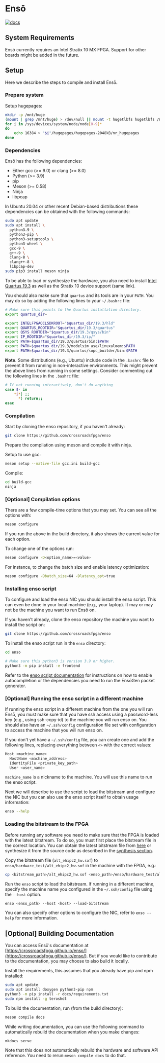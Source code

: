 # Ensō

[![docs](https://github.com/crossroadsfpga/enso/actions/workflows/docs.yml/badge.svg)](https://github.com/crossroadsfpga/enso/actions/workflows/docs.yml)

## System Requirements

Ensō currently requires an Intel Stratix 10 MX FPGA. Support for other boards might be added in the future.

## Setup

Here we describe the steps to compile and install Ensō.

### Prepare system

Setup hugepages:

```bash
mkdir -p /mnt/huge
(mount | grep /mnt/huge) > /dev/null || mount -t hugetlbfs hugetlbfs /mnt/huge
for i in /sys/devices/system/node/node[0-9]*
do
	echo 16384 > "$i"/hugepages/hugepages-2048kB/nr_hugepages
done
```

<!-- TODO(sadok): Make hugepage allocation permanent. -->

<!-- TODO(sadok): Describe how to setup quartus project. -->

### Dependencies

Ensō has the following dependencies:

* Either gcc (>= 9.0) or clang (>= 8.0)
* Python (>= 3.9)
* pip
* Meson (>= 0.58)
* Ninja
* libpcap

In Ubuntu 20.04 or other recent Debian-based distributions these dependencies can be obtained with the following commands:
```bash
sudo apt update
sudo apt install \
  python3.9 \
  python3-pip \
  python3-setuptools \
  python3-wheel \
  gcc-9 \
  g++-9 \
  clang-8 \
  clang++-8 \
  libpcap-dev
sudo pip3 install meson ninja
```

To be able to load or synthesize the hardware, you also need to install [Intel Quartus 19.3](https://fpgasoftware.intel.com/19.3/?edition=pro) as well as the Stratix 10 device support (same link).

You should also make sure that `quartus` and its tools are in your `PATH`. You may do so by adding the following lines to your `~/.bashrc` file:

```bash
# Make sure this points to the Quartus installation directory.
export quartus_dir=

export INTELFPGAOCLSDKROOT="$quartus_dir/19.3/hld"
export QUARTUS_ROOTDIR="$quartus_dir/19.3/quartus"
export QSYS_ROOTDIR="$quartus_dir/19.3/qsys/bin"
export IP_ROOTDIR="$quartus_dir/19.3/ip/"
export PATH=$quartus_dir/19.3/quartus/bin:$PATH
export PATH=$quartus_dir/19.3/modelsim_ase/linuxaloem:$PATH
export PATH=$quartus_dir/19.3/quartus/sopc_builder/bin:$PATH
```

**Note.** Some distributions (e.g., Ubuntu) include code in the `.bashrc` file to prevent it from running in non-interactive environments. This might prevent the above lines from running in some settings. Consider commenting out the following lines in the `.bashrc` file:

```bash
# If not running interactively, don't do anything
case $- in
    *i*) ;;
      *) return;;
esac
```

### Compilation

Start by cloning the enso repository, if you haven't already:
```bash
git clone https://github.com/crossroadsfpga/enso
```

Prepare the compilation using meson and compile it with ninja.

Setup to use gcc:
```bash
meson setup --native-file gcc.ini build-gcc
```

Compile:
```bash
cd build-gcc
ninja
```

### [Optional] Compilation options

There are a few compile-time options that you may set. You can see all the options with:
```bash
meson configure
```

If you run the above in the build directory, it also shows the current value for each option.

To change one of the options run:
```bash
meson configure -D<option_name>=<value>
```

For instance, to change the batch size and enable latency optimization:
```bash
meson configure -Dbatch_size=64 -Dlatency_opt=true
```

<!--- TODO(sadok): Describe how to synthesize hardware. -->

### Installing enso script

To configure and load the enso NIC you should install the enso script. This can even be done in your local machine (e.g., your laptop). It may or may not be the machine you want to run Ensō on.

If you haven't already, clone the enso repository the machine you want to install the script on:
```bash
git clone https://github.com/crossroadsfpga/enso
```

To install the enso script run in the `enso` directory:
```bash
cd enso

# Make sure this python3 is version 3.9 or higher.
python3 -m pip install -e frontend
```

Refer to the [enso script documentation](frontend/README.md) for instructions on how to enable autocompletion or the dependencies you need to run the EnsōGen packet generator.

### [Optional] Running the enso script in a different machine

If running the enso script in a different machine from the one you will run Ensō, you must make sure that you have ssh access using a password-less key (e.g., using ssh-copy-id) to the machine you will run enso on. You should also have an `~/.ssh/config` configuration file set with configuration to access the machine that you will run enso on.

If you don't yet have a `~/.ssh/config` file, you can create one and add the following lines, replacing everything between `<>` with the correct values:
```bash
Host <machine_name>
  HostName <machine_address>
  IdentityFile <private_key_path>
  User <user_name>
```

`machine_name` is a nickname to the machine. You will use this name to run the enso script.

Next we will describe to use the script to load the bitstream and configure the NIC but you can also use the enso script itself to obtain usage information:
```bash
enso --help
```

### Loading the bitstream to the FPGA

Before running any software you need to make sure that the FPGA is loaded with the latest bitstream. To do so, you must first place the bitstream file in the correct location. You can obtain the latest bitstream file from [here](https://github.com/crossroadsfpga/enso/releases/latest/download/intel_stratix10mx_bitstream.sof) or synthesize it from the source code as described in the [synthesis section](#synthesis).

Copy the bitstream file (`alt_ehipc2_hw.sof`) to `enso/hardware_test/alt_ehipc2_hw.sof` in the machine with the FPGA, e.g.:
```bash
cp <bitstream_path>/alt_ehipc2_hw.sof <enso_path>/enso/hardware_test/alt_ehipc2_hw.sof
```

Run the `enso` script to load the bitstream. If running in a different machine, specify the machine name you configured in the `~/.ssh/config` file using the `--host` option.
```bash
enso <enso_path> --host <host> --load-bitstream
```

You can also specify other options to configure the NIC, refer to `enso --help` for more information.

<!---
## Development Environment

### Software

### Hardware

* Simulation
* Synthesis

-->

## [Optional] Building Documentation

You can access Ensō's documentation at [https://crossroadsfpga.github.io/enso/](https://crossroadsfpga.github.io/enso/). But if you would like to contribute to the documentation, you may choose to also build it locally.

Install the requirements, this assumes that you already have pip and npm installed:

```bash
sudo apt update
sudo apt install doxygen python3-pip npm
python3 -m pip install -r docs/requirements.txt
sudo npm install -g teroshdl
```

To build the documentation, run (from the build directory):

```bash
meson compile docs
```

While writing documentation, you can use the following command to automatically rebuild the documentation when you make changes:

```bash
mkdocs serve
```

Note that this does not automatically rebuild the hardware and software API reference. You need to rerun `meson compile docs` to do that.
